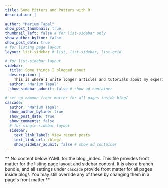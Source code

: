 ```yaml
---
title: Some Pitters and Patters with R
description: |
  
author: "Marium Tapal"
show_post_thumbnail: true
thumbnail_left: false # for list-sidebar only
show_author_byline: false
show_post_date: true
# for listing page layout
layout: list-sidebar # list, list-sidebar, list-grid

# for list-sidebar layout
sidebar: 
  title: Some things I blogged about
  description: |
    This is where I write longer articles and tutorials about my experiences and projects.
  author: "Marium Tapal"
  show_sidebar_adunit: false # show ad container

# set up common front matter for all pages inside blog/
cascade:
  author: "Marium Tapal"
  show_author_byline: true
  show_post_date: true
  show_comments: false
  # for single-sidebar layout
  sidebar:
    text_link_label: View recent posts
    text_link_url: /blog/
    show_sidebar_adunit: false # show ad container
---
```


** No content below YAML for the blog _index. This file provides front matter for the listing page layout and sidebar content. It is also a branch bundle, and all settings under `cascade` provide front matter for all pages inside blog/. You may still override any of these by changing them in a page's front matter.**